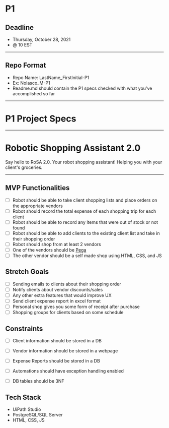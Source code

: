 # P1
## Deadline
* Thursday, October 28, 2021
* @ 10 EST
***
## Repo Format
- Repo Name: LastName_FirstInitial-P1
- Ex: Nolasco_M-P1
- Readme.md should contain the P1 specs checked with what you've accomplished so far
***
# P1 Project Specs
***
# Robotic Shopping Assistant 2.0
Say hello to RoSA 2.0. Your robot shopping assistant! Helping you with your client's groceries. 

***

## MVP Functionalities
- [ ] Robot should be able to take client shopping lists and place orders on the appropriate vendors
- [ ] Robot should record the total expense of each shopping trip for each client
- [ ] Robot should be able to record any items that were out of stock or not found
- [ ] Robot should be able to add clients to the existing client list and take in their shopping order
- [ ] Robot should shop from at least 2 vendors
- [ ] One of the vendors should be [Pega](https://training.openspan.com/login)
- [ ] The other vendor should be a self made shop using HTML, CSS, and JS

## Stretch Goals
- [ ] Sending emails to clients about their shopping order
- [ ] Notify clients about vendor discounts/sales
- [ ] Any other extra features that would improve UX
- [ ] Send client expense report in excel format
- [ ] Personal shop gives you some form of receipt after purchase
- [ ] Shopping groups for clients based on some schedule

## Constraints
- [ ] Client information should be stored in a DB
- [ ] Vendor information should be stored in a webpage
- [ ] Expense Reports should be stored in a DB
- [ ] Automations should have exception handling enabled
- [ ] DB tables should be 3NF


## Tech Stack
- UiPath Studio
- PostgreSQL/SQL Server 
- HTML, CSS, JS